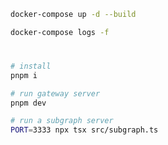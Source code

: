 ```sh
docker-compose up -d --build
```

```sh
docker-compose logs -f
```

#

```sh
# install
pnpm i
```

```sh
# run gateway server
pnpm dev
```

```sh
# run a subgraph server
PORT=3333 npx tsx src/subgraph.ts
```
